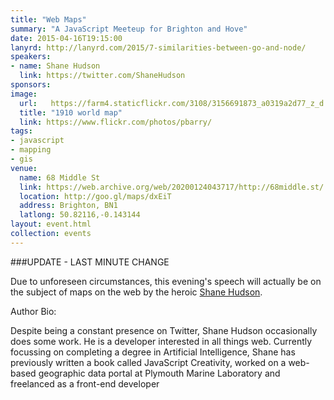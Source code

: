 ```yaml
---
title: "Web Maps"
summary: "A JavaScript Meeteup for Brighton and Hove"
date: 2015-04-16T19:15:00
lanyrd: http://lanyrd.com/2015/7-similarities-between-go-and-node/
speakers:
- name: Shane Hudson
  link: https://twitter.com/ShaneHudson 
sponsors:
image:
  url:   https://farm4.staticflickr.com/3108/3156691873_a0319a2d77_z_d.jpg
  title: "1910 world map"
  link: https://www.flickr.com/photos/pbarry/
tags:
- javascript
- mapping
- gis
venue:
  name: 68 Middle St
  link: https://web.archive.org/web/20200124043717/http://68middle.st/
  location: http://goo.gl/maps/dxEiT
  address: Brighton, BN1
  latlong: 50.82116,-0.143144
layout: event.html
collection: events
---
```


###UPDATE - LAST MINUTE CHANGE

Due to unforeseen circumstances, this evening's speech will actually be on the subject of maps on the web by the heroic [Shane Hudson](https://twitter.com/ShaneHudson).

Author Bio:

Despite being a constant presence on Twitter, Shane Hudson occasionally does some work. He is a developer interested in all things web. Currently focussing on completing a degree in Artificial Intelligence, Shane has previously written a book called JavaScript Creativity, worked on a web-based geographic data portal at Plymouth Marine Laboratory and freelanced as a front-end developer

